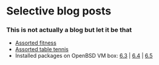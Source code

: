 # Selective blog posts

### This is not actually a blog but let it be that

* [Assorted fitness](/data/blog/stat_repr/fitness)
* [Assorted table tennis](/data/blog/stat_repr/ttennis)
* Installed packages on OpenBSD VM box: [6.3](/data/blog/pkg_info/63) | [6.4](/data/blog/pkg_info/64) | [6.5](/data/blog/pkg_info/65)
